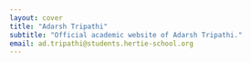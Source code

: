 ```yaml
---
layout: cover
title: "Adarsh Tripathi"
subtitle: "Official academic website of Adarsh Tripathi."
email: ad.tripathi@students.hertie-school.org
---
```

